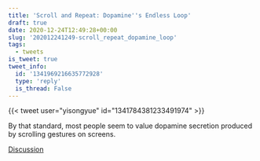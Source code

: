 ```yaml
---
title: 'Scroll and Repeat: Dopamine''s Endless Loop'
draft: true
date: 2020-12-24T12:49:28+00:00
slug: '202012241249-scroll_repeat_dopamine_loop'
tags:
  - tweets
is_tweet: true
tweet_info:
  id: '1341969216635772928'
  type: 'reply'
  is_thread: False
---
```




{{< tweet user="yisongyue" id="1341784381233491974" >}}

By that standard, most people seem to value dopamine secretion produced by scrolling gestures on screens.

[Discussion](https://x.com/sytelus/status/1341969216635772928)
